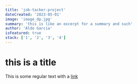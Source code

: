 ```yaml
---
title: 'job-tacker-project'
dateCreated: '2023-05-01'
image: 'image_dp.jpg'
summary: 'this is like an excerpt for a summary and such'
author: 'Aldo Garcia'
isFeatured: true
stack: ['1', '2', '3', '4']
---
```


# this is a title

This is some regular text with a [link](http://google.ca)
